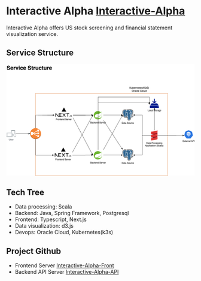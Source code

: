 # Interactive Alpha [Interactive-Alpha](https://interactive-alpha.com/)

Interactive Alpha offers US stock screening and financial statement visualization service.

## Service Structure

![Service Structure](https://github.com/peno8/interactive-alpha/blob/master/interactive-alpha.png?raw=true)

## Tech Tree
- Data processing: Scala
- Backend: Java, Spring Framework, Postgresql
- Frontend: Typescript, Next.js
- Data visualization: d3.js
- Devops: Oracle Cloud, Kubernetes(k3s)

## Project Github
- Frontend Server [Interactive-Alpha-Front](https://github.com/peno8/ia-front)
- Backend API Server [Interactive-Alpha-API](https://github.com/peno8/interactive-alpha-api)